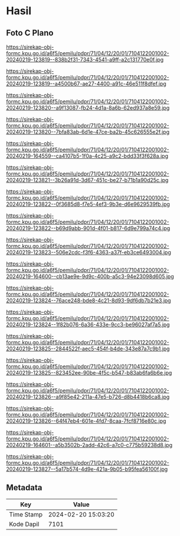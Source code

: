 # Hasil

## Foto C Plano

https://sirekap-obj-formc.kpu.go.id/a6f5/pemilu/pdpr/71/04/12/20/01/7104122001002-20240219-123819--838b2f31-7343-4541-a9ff-a2c131770e0f.jpg

https://sirekap-obj-formc.kpu.go.id/a6f5/pemilu/pdpr/71/04/12/20/01/7104122001002-20240219-123819--a4500b67-ae27-4400-a91c-46e511f8dfef.jpg

https://sirekap-obj-formc.kpu.go.id/a6f5/pemilu/pdpr/71/04/12/20/01/7104122001002-20240219-123820--a9f13087-fb24-4d1a-8a6b-62ed937a8e59.jpg

https://sirekap-obj-formc.kpu.go.id/a6f5/pemilu/pdpr/71/04/12/20/01/7104122001002-20240219-123820--7bfa83ab-6d1e-47ce-ba2b-45c626555e2f.jpg

https://sirekap-obj-formc.kpu.go.id/a6f5/pemilu/pdpr/71/04/12/20/01/7104122001002-20240219-164559--ca4107b5-1f0a-4c25-a9c2-bdd33f3f628a.jpg

https://sirekap-obj-formc.kpu.go.id/a6f5/pemilu/pdpr/71/04/12/20/01/7104122001002-20240219-123821--3b26a91d-3d67-451c-be27-b71b1a90d25c.jpg

https://sirekap-obj-formc.kpu.go.id/a6f5/pemilu/pdpr/71/04/12/20/01/7104122001002-20240219-123822--0f3685d8-f7e5-4ef3-9b3e-d6e9629539fb.jpg

https://sirekap-obj-formc.kpu.go.id/a6f5/pemilu/pdpr/71/04/12/20/01/7104122001002-20240219-123822--b69d9abb-901d-4f01-b817-6d9e799a74c4.jpg

https://sirekap-obj-formc.kpu.go.id/a6f5/pemilu/pdpr/71/04/12/20/01/7104122001002-20240219-123823--506e2cdc-f3f6-4363-a37f-eb3ce6493004.jpg

https://sirekap-obj-formc.kpu.go.id/a6f5/pemilu/pdpr/71/04/12/20/01/7104122001002-20240219-164600--cb13ae9e-9d9c-400b-a5c3-94e23098d605.jpg

https://sirekap-obj-formc.kpu.go.id/a6f5/pemilu/pdpr/71/04/12/20/01/7104122001002-20240219-123824--76ace248-bde8-4c21-8d93-9df6db7b21e3.jpg

https://sirekap-obj-formc.kpu.go.id/a6f5/pemilu/pdpr/71/04/12/20/01/7104122001002-20240219-123824--1f82b076-6a36-433e-9cc3-be96027af7a5.jpg

https://sirekap-obj-formc.kpu.go.id/a6f5/pemilu/pdpr/71/04/12/20/01/7104122001002-20240219-123825--2844522f-aec5-454f-b4de-343e87a7c9b1.jpg

https://sirekap-obj-formc.kpu.go.id/a6f5/pemilu/pdpr/71/04/12/20/01/7104122001002-20240219-123825--823452ee-90be-4f5c-b547-b83ab6fa6b6e.jpg

https://sirekap-obj-formc.kpu.go.id/a6f5/pemilu/pdpr/71/04/12/20/01/7104122001002-20240219-123826--a9f85e42-211a-47e5-b726-d8b4418b6ca8.jpg

https://sirekap-obj-formc.kpu.go.id/a6f5/pemilu/pdpr/71/04/12/20/01/7104122001002-20240219-123826--64f47eb4-601e-4fd7-8caa-7fcf8716e80c.jpg

https://sirekap-obj-formc.kpu.go.id/a6f5/pemilu/pdpr/71/04/12/20/01/7104122001002-20240219-164601--a5b3502b-2add-42c6-a7c0-c775b59238d8.jpg

https://sirekap-obj-formc.kpu.go.id/a6f5/pemilu/pdpr/71/04/12/20/01/7104122001002-20240219-123827--5a17b574-4d9e-421a-9b05-b95fea56100f.jpg


## Metadata

| Key        | Value               |
| ---------- | ------------------- |
| Time Stamp | 2024-02-20 15:03:20 |
| Kode Dapil | 7101                |



